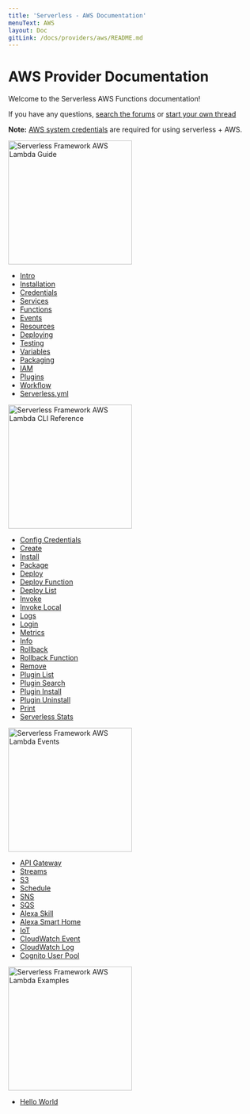 ```yaml
---
title: 'Serverless - AWS Documentation'
menuText: AWS
layout: Doc
gitLink: /docs/providers/aws/README.md
---
```


# AWS Provider Documentation

Welcome to the Serverless AWS Functions documentation!

If you have any questions, [search the forums](https://forum.serverless.com?utm_source=framework-docs) or [start your own thread](https://forum.serverless.com?utm_source=framework-docs)

**Note:** [AWS system credentials](./guide/credentials) are required for using serverless + AWS.

<div class="docsSections">
  <div class="docsSection">
    <div class="docsSectionHeader">
      <a href="./guide/">
      <img src="https://s3-us-west-2.amazonaws.com/assets.site.serverless.com/images/sls_aws_guide.png" alt="Serverless Framework AWS Lambda Guide" width="250" draggable="false"/>
      </a>
    </div>
    <div class="test">
      <ul>
        <li><a href="./guide/intro">Intro</a></li>
        <li><a href="./guide/installation">Installation</a></li>
        <li><a href="./guide/credentials">Credentials</a></li>
        <li><a href="./guide/services">Services</a></li>
        <li><a href="./guide/functions">Functions</a></li>
        <li><a href="./guide/events">Events</a></li>
        <li><a href="./guide/resources">Resources</a></li>
        <li><a href="./guide/deploying">Deploying</a></li>
        <li><a href="./guide/testing">Testing</a></li>
        <li><a href="./guide/variables">Variables</a></li>
        <li><a href="./guide/packaging">Packaging</a></li>
        <li><a href="./guide/iam">IAM</a></li>
        <li><a href="./guide/plugins">Plugins</a></li>
        <li><a href="./guide/workflow">Workflow</a></li>
        <li><a href="./guide/serverless.yml">Serverless.yml</a></li>
      </ul>
    </div>
  </div>

  <div class="docsSection">
    <div class="docsSectionHeader">
      <a href="./cli-reference/">
      <img src="https://s3-us-west-2.amazonaws.com/assets.site.serverless.com/images/sls_aws_cli.png" alt="Serverless Framework AWS Lambda CLI Reference" width="250" draggable="false"/>
      </a>
    </div>
    <div>
      <ul>
        <li><a href="./cli-reference/config-credentials">Config Credentials</a></li>
        <li><a href="./cli-reference/create">Create</a></li>
        <li><a href="./cli-reference/install">Install</a></li>
        <li><a href="./cli-reference/package">Package</a></li>
        <li><a href="./cli-reference/deploy">Deploy</a></li>
        <li><a href="./cli-reference/deploy-function">Deploy Function</a></li>
        <li><a href="./cli-reference/deploy-list">Deploy List</a></li>
        <li><a href="./cli-reference/invoke">Invoke</a></li>
        <li><a href="./cli-reference/invoke-local">Invoke Local</a></li>
        <li><a href="./cli-reference/logs">Logs</a></li>
        <li><a href="./cli-reference/login">Login</a></li>
        <li><a href="./cli-reference/metrics">Metrics</a></li>
        <li><a href="./cli-reference/info">Info</a></li>
        <li><a href="./cli-reference/rollback">Rollback</a></li>
        <li><a href="./cli-reference/rollback-function">Rollback Function</a></li>
        <li><a href="./cli-reference/remove">Remove</a></li>
        <li><a href="./cli-reference/plugin-list">Plugin List</a></li>
        <li><a href="./cli-reference/plugin-search">Plugin Search</a></li>
        <li><a href="./cli-reference/plugin-install">Plugin Install</a></li>
        <li><a href="./cli-reference/plugin-uninstall">Plugin Uninstall</a></li>
        <li><a href="./cli-reference/print">Print</a></li>
        <li><a href="./cli-reference/slstats">Serverless Stats</a></li>
      </ul>
    </div>
  </div>

  <div class="docsSection">
    <div class="docsSectionHeader">
      <a href="./events/">
      <img src="https://s3-us-west-2.amazonaws.com/assets.site.serverless.com/images/sls_aws_events.png" alt="Serverless Framework AWS Lambda Events"  width="250" draggable="false"/>
      </a>
    </div>
    <div>
      <ul>
        <li><a href="./events/apigateway">API Gateway</a></li>
        <li><a href="./events/streams">Streams</a></li>
        <li><a href="./events/s3">S3</a></li>
        <li><a href="./events/schedule">Schedule</a></li>
        <li><a href="./events/sns">SNS</a></li>
        <li><a href="./events/sqs">SQS</a></li>
        <li><a href="./events/alexa-skill">Alexa Skill</a></li>
        <li><a href="./events/alexa-smart-home">Alexa Smart Home</a></li>
        <li><a href="./events/iot">IoT</a></li>
        <li><a href="./events/cloudwatch-event">CloudWatch Event</a></li>
        <li><a href="./events/cloudwatch-log">CloudWatch Log</a></li>
        <li><a href="./events/cognito-user-pool">Cognito User Pool</a></li>
      </ul>
    </div>
  </div>

  <div class="docsSection">
    <div class="docsSectionHeader">
      <a href="./examples/">
      <img src="https://s3-us-west-2.amazonaws.com/assets.site.serverless.com/images/sls_aws_examples.png" alt="Serverless Framework AWS Lambda Examples" width="250" draggable="false"/>
      </a>
    </div>
    <div>
      <div>
        <ul>
          <li><a href="./examples/hello-world">Hello World</a></li>
        </ul>
      </div>
    </div>
  </div>
</div>
